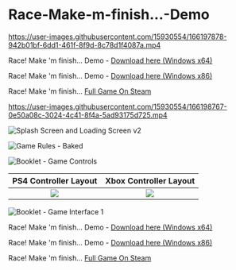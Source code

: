 # Race-Make-m-finish...-Demo

https://user-images.githubusercontent.com/15930554/166197878-942b01bf-6dd1-461f-8f9d-8c78d1f4087a.mp4

Race! Make 'm finish... Demo - [Download here (Windows x64)](https://github.com/RubenCUR/Race-Make-m-finish...-Demo/releases/download/demo/Race.Make.m.finish.zip)

Race! Make 'm finish... Demo - [Download here (Windows x86)](https://github.com/RubenCUR/Race-Make-m-finish...-Demo/releases/download/demo/Race.Make.m.finish.x86.zip)

Race! Make 'm finish... [Full Game On Steam](https://store.steampowered.com/app/1184460/Race_Make_m_finish/)

https://user-images.githubusercontent.com/15930554/166198767-0e50a08c-3024-4c41-8f4a-5ad93175d725.mp4

![Splash Screen and Loading Screen v2](https://user-images.githubusercontent.com/15930554/166195656-00e58bd6-226d-45c7-b464-3b8121266785.png)

![Game Rules - Baked](https://user-images.githubusercontent.com/15930554/166197269-b03aa374-b938-4922-aea9-f1b406c22f43.png)

![Booklet - Game Controls](https://user-images.githubusercontent.com/15930554/166198065-96c1a6b6-dc42-4e6e-a6ca-1372ad716283.png)

PS4 Controller Layout             |  Xbox Controller Layout
:-------------------------:|:-------------------------:
![](https://user-images.githubusercontent.com/15930554/166197302-38512e66-c8ee-4040-a813-c832c850ea3a.png)  |  ![](https://user-images.githubusercontent.com/15930554/166197308-5d834061-4603-4642-a29e-25a6d459ca7a.png)

![Booklet - Game Interface 1](https://user-images.githubusercontent.com/15930554/166198091-bd42d96a-cc3c-4c62-80b0-2f9817573b53.png)





Race! Make 'm finish... Demo - [Download here (Windows x64)](https://github.com/RubenCUR/Race-Make-m-finish...-Demo/releases/download/demo/Race.Make.m.finish.zip)

Race! Make 'm finish... Demo - [Download here (Windows x86)](https://github.com/RubenCUR/Race-Make-m-finish...-Demo/releases/download/demo/Race.Make.m.finish.x86.zip)

Race! Make 'm finish... [Full Game On Steam](https://store.steampowered.com/app/1184460/Race_Make_m_finish/)
